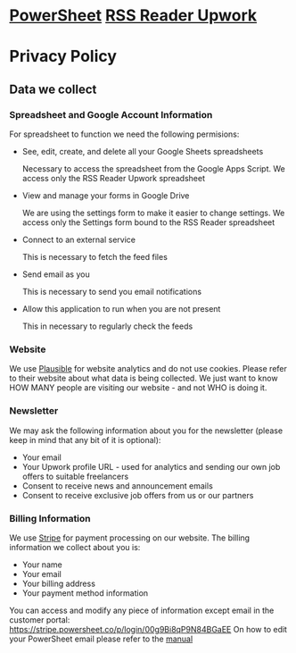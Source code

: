 # [PowerSheet](https://powersheet.co/) [RSS Reader Upwork](https://powersheet.co/rss-reader-upwork/)

# Privacy Policy

## Data we collect

### Spreadsheet and Google Account Information

For spreadsheet to function we need the following permisions:

* See, edit, create, and delete all your Google Sheets spreadsheets

  Necessary to access the spreadsheet from the Google Apps Script. We access only the RSS Reader Upwork spreadsheet
  
* View and manage your forms in Google Drive

  We are using the settings form to make it easier to change settings. We access only the Settings form bound to the RSS Reader spreadsheet
  
* Connect to an external service

  This is necessary to fetch the feed files
  
* Send email as you

  This is necessary to send you email notifications
  
* Allow this application to run when you are not present

  This in necessary to regularly check the feeds






### Website

We use [Plausible](https://plausible.io/) for website analytics and do not use cookies. Please refer to their website about what data is being collected.
We just want to know HOW MANY people are visiting our website - and not WHO is doing it.

### Newsletter

We may ask the following information about you for the newsletter (please keep in mind that any bit of it is optional):
* Your email
* Your Upwork profile URL - used for analytics and sending our own job offers to suitable freelancers
* Consent to receive news and announcement emails
* Consent to receive exclusive job offers from us or our partners

### Billing Information

We use [Stripe](https://stripe.com) for payment processing on our website. The billing information we collect about you is:

* Your name
* Your email
* Your billing address
* Your payment method information

You can access and modify any piece of information except email in the customer portal: https://stripe.powersheet.co/p/login/00g9Bi8qP9N84BGaEE
On how to edit your PowerSheet email please refer to the [manual](https://powersheet.co/rss-reader-upwork/manual#i-want-to-change-the-email-i-am-sending-from)



